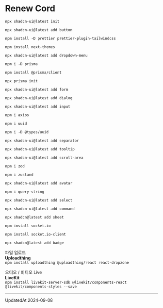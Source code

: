 # Renew Cord

`npx shadcn-ui@latest init`   

`npx shadcn-ui@latest add button`   

`npm install -D prettier prettier-plugin-tailwindcss`   

`npm install next-themes`   

`npx shadcn-ui@latest add dropdown-menu`

`npm i -D prisma`   

`npm install @prisma/client`   

`npx prisma init`   

`npx shadcn-ui@latest add form`   

`npx shadcn-ui@latest add dialog`   

`npx shadcn-ui@latest add input`

`npm i axios`

`npm i uuid`

`npm i -D @types/uuid`

`npx shadcn-ui@latest add separator`

`npx shadcn-ui@latest add tooltip`

`npx shadcn-ui@latest add scroll-area`

`npm i zod`

`npm i zustand`

`npx shadcn-ui@latest add avatar`

`npm i query-string`

`npx shadcn-ui@latest add select`

`npx shadcn-ui@latest add command`

`npx shadcn@latest add sheet`

`npm install socket.io`

`npm install socket.io-client`

`npx shadcn@latest add badge`

파일 업로드  
**Uploadthing**  
`npm install uploadthing @uploadthing/react react-dropzone`

오디오 / 비디오 Live  
**LiveKit**  
`npm install livekit-server-sdk @livekit/components-react @livekit/components-styles --save`

---

UpdatedAt 2024-09-08